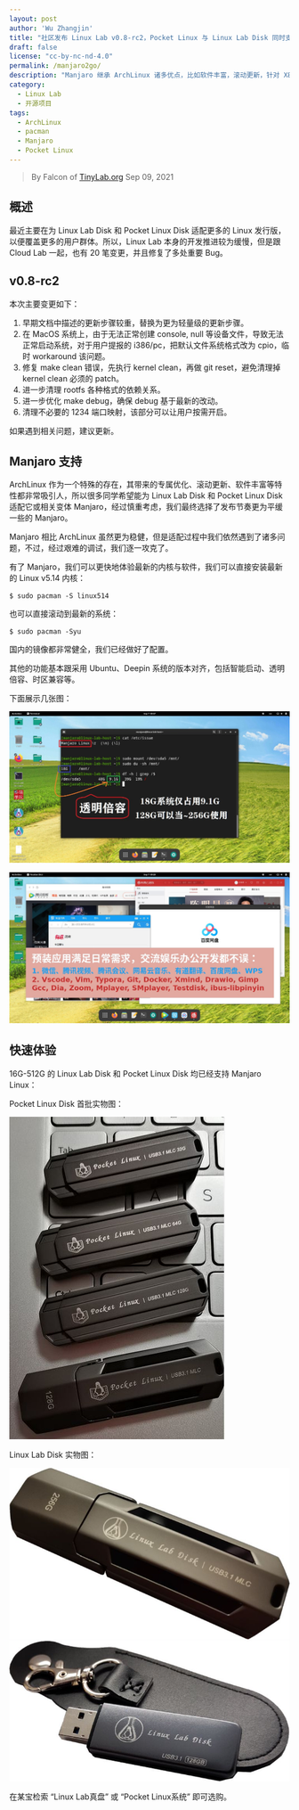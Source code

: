 ```yaml
---
layout: post
author: 'Wu Zhangjin'
title: "社区发布 Linux Lab v0.8-rc2，Pocket Linux 与 Linux Lab Disk 同时支持 Manjaro"
draft: false
license: "cc-by-nc-nd-4.0"
permalink: /manjaro2go/
description: "Manjaro 继承 ArchLinux 诸多优点，比如软件丰富，滚动更新，针对 X86_64 特定优化，Manjaro 在使用上做了一些改进，界面清爽、更易用、更健壮。"
category:
  - Linux Lab
  - 开源项目
tags:
  - ArchLinux
  - pacman
  - Manjaro
  - Pocket Linux
---
```


> By Falcon of [TinyLab.org][1]
> Sep 09, 2021


## 概述

最近主要在为 Linux Lab Disk 和 Pocket Linux Disk 适配更多的 Linux 发行版，以便覆盖更多的用户群体。所以，Linux Lab 本身的开发推进较为缓慢，但是跟 Cloud Lab 一起，也有 20 笔变更，并且修复了多处重要 Bug。

## v0.8-rc2

本次主要变更如下：

1. 早期文档中描述的更新步骤较重，替换为更为轻量级的更新步骤。
2. 在 MacOS 系统上，由于无法正常创建 console, null 等设备文件，导致无法正常启动系统，对于用户提报的 i386/pc，把默认文件系统格式改为 cpio，临时 workaround 该问题。
3. 修复 make clean 错误，先执行 kernel clean，再做 git reset，避免清理掉 kernel clean 必须的 patch。
4. 进一步清理 rootfs 各种格式的依赖关系。
5. 进一步优化 make debug，确保 debug 基于最新的改动。
6. 清理不必要的 1234 端口映射，该部分可以让用户按需开启。

如果遇到相关问题，建议更新。

## Manjaro 支持

ArchLinux 作为一个特殊的存在，其带来的专属优化、滚动更新、软件丰富等特性都非常吸引人，所以很多同学希望能为 Linux Lab Disk 和 Pocket Linux Disk 适配它或相关变体 Manjaro，经过慎重考虑，我们最终选择了发布节奏更为平缓一些的 Manjaro。

Manjaro 相比 ArchLinux 虽然更为稳健，但是适配过程中我们依然遇到了诸多问题，不过，经过艰难的调试，我们逐一攻克了。

有了 Manjaro，我们可以更快地体验最新的内核与软件，我们可以直接安装最新的 Linux v5.14 内核：

    $ sudo pacman -S linux514

也可以直接滚动到最新的系统：

    $ sudo pacman -Syu

国内的镜像都非常健全，我们已经做好了配置。

其他的功能基本跟采用 Ubuntu、Deepin 系统的版本对齐，包括智能启动、透明倍容、时区兼容等。

下面展示几张图：

![Linux Lab Disk 透明倍容效果图](/wp-content/uploads/2021/09/manjaro-linux-lab-disk-system-size.jpg)

![Pocket Linux Disk 预装软件列表](/wp-content/uploads/2021/09/manjaro-pocket-linux-apps.jpg)

## 快速体验

16G-512G 的 Linux Lab Disk 和 Pocket Linux Disk 均已经支持 Manjaro Linux：

Pocket Linux Disk 首批实物图：

![image](/wp-content/uploads/2021/08/deepin-support/pocket-linux-disks.jpg)

Linux Lab Disk 实物图：

![image](/wp-content/uploads/2021/08/deepin-support/linux-lab-disk-256.jpg)
![image](/wp-content/uploads/2021/08/deepin-support/linux-lab-disk-128.jpg)

在某宝检索 “Linux Lab真盘” 或 “Pocket Linux系统” 即可选购。

[1]: https://tinylab.org
